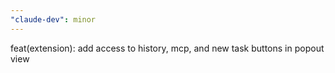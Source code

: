 ```yaml
---
"claude-dev": minor
---
```


feat(extension): add access to history, mcp, and new task buttons in popout view
